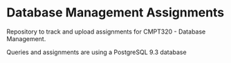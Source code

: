 Database Management Assignments
================================

Repository to track and upload assignments for CMPT320 - Database Management.

Queries and assignments are using a PostgreSQL 9.3 database